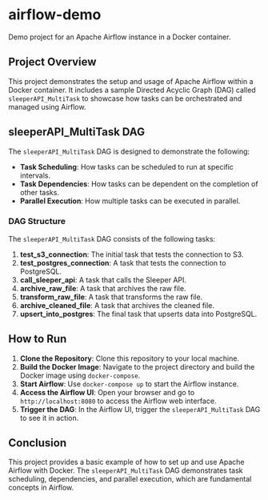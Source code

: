 # airflow-demo

Demo project for an Apache Airflow instance in a Docker container.

## Project Overview

This project demonstrates the setup and usage of Apache Airflow within a Docker container. It includes a sample Directed Acyclic Graph (DAG) called `sleeperAPI_MultiTask` to showcase how tasks can be orchestrated and managed using Airflow.

## sleeperAPI_MultiTask DAG

The `sleeperAPI_MultiTask` DAG is designed to demonstrate the following:

- **Task Scheduling**: How tasks can be scheduled to run at specific intervals.
- **Task Dependencies**: How tasks can be dependent on the completion of other tasks.
- **Parallel Execution**: How multiple tasks can be executed in parallel.

### DAG Structure

The `sleeperAPI_MultiTask` DAG consists of the following tasks:

1. **test_s3_connection**: The initial task that tests the connection to S3.
2. **test_postgres_connection**: A task that tests the connection to PostgreSQL.
3. **call_sleeper_api**: A task that calls the Sleeper API.
4. **archive_raw_file**: A task that archives the raw file.
5. **transform_raw_file**: A task that transforms the raw file.
6. **archive_cleaned_file**: A task that archives the cleaned file.
7. **upsert_into_postgres**: The final task that upserts data into PostgreSQL.


## How to Run

1. **Clone the Repository**: Clone this repository to your local machine.
2. **Build the Docker Image**: Navigate to the project directory and build the Docker image using `docker-compose`.
3. **Start Airflow**: Use `docker-compose up` to start the Airflow instance.
4. **Access the Airflow UI**: Open your browser and go to `http://localhost:8080` to access the Airflow web interface.
5. **Trigger the DAG**: In the Airflow UI, trigger the `sleeperAPI_MultiTask` DAG to see it in action.

## Conclusion

This project provides a basic example of how to set up and use Apache Airflow with Docker. The `sleeperAPI_MultiTask` DAG demonstrates task scheduling, dependencies, and parallel execution, which are fundamental concepts in Airflow.

